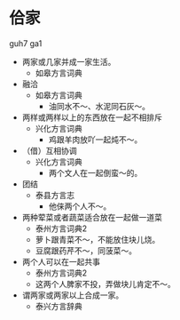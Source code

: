 # 佮家
guh7 ga1
+ 两家或几家并成一家生活。
  * 如皋方言词典
+ 融洽
  * 如皋方言词典
    - 油同水不～、水泥同石灰～。
+ 两样或两样以上的东西放在一起不相排斥
  * 兴化方言词典
    - 鸡跟羊肉放吖一起炖不～。
+ （借）互相协调
  * 兴化方言词典
    - 两个文人在一起倒蛮～的。
+ 团结
  * 泰县方言志
    - 他俫两个人不～。
+ 两种荤菜或者蔬菜适合放在一起做一道菜
  * 泰州方言词典2
  - 萝卜跟青菜不～，不能放住块儿烧。
  - 豆腐跟药芹不～，同菠菜～。
+ 两个人可以在一起共事
  * 泰州方言词典2
  - 这两个人脾家不投，弄做块儿肯定不～。
+ 谓两家或两家以上合成一家。
  * 泰兴方言辞典
